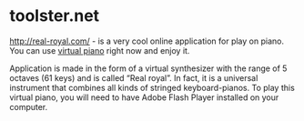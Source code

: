 # toolster.net
http://real-royal.com/ -  is a very cool online application for play on piano. You can use [virtual piano](http://real-royal.com/) right now and enjoy it.

Application is made in the form of a virtual synthesizer with the range of 5 octaves (61 keys) and is called “Real royal”. In fact, it is a universal instrument that combines all kinds of stringed keyboard-pianos. To play this virtual piano, you will need to have Adobe Flash Player installed on your computer.
